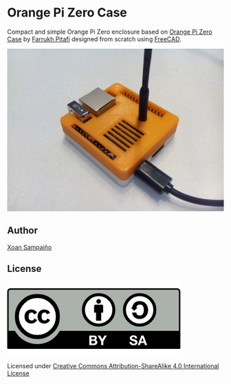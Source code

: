 # Orange Pi Zero Case

Compact and simple Orange Pi Zero enclosure based on [Orange Pi Zero Case](http://www.thingiverse.com/thing:1918590) by [Farrukh Pitafi](http://www.thingiverse.com/farrukh/about) designed from scratch using [FreeCAD](http://www.freecadweb.org/).

![](images/orange-pi-zero-case-01.jpg)

## Author

[Xoan Sampaiño](https://about.me/xoan)

## License

![](../cc-by-sa.png)

Licensed under [Creative Commons Attribution-ShareAlike 4.0 International License](http://creativecommons.org/licenses/by-sa/4.0/)
